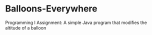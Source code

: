 # Balloons-Everywhere
Programming I Assignment: A simple Java program that modifies the altitude of a balloon
